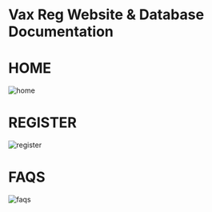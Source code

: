 # Vax Reg Website & Database Documentation

# HOME
![home](https://github.com/abxde9999/Vax-Reg-Database/assets/103562421/de5bc373-6c31-4548-8dfc-ff322fc94044)

# REGISTER
![register](https://github.com/abxde9999/Vax-Reg-Database/assets/103562421/8b705a9f-49aa-494e-9a6c-50ea12ab0021)

# FAQS
![faqs](https://github.com/abxde9999/Vax-Reg-Database/assets/103562421/5d5756ed-9ab4-48af-a3fd-102d16e15f82)







